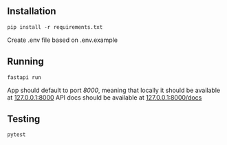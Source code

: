 ## Installation
`pip install -r requirements.txt`

Create .env file based on .env.example

## Running
`fastapi run`

App should default to port _8000_,  meaning that locally it should be available at [127.0.0.1:8000](127.0.0.1:8000)
API docs should be available at [127.0.0.1:8000/docs](127.0.0.1:8000/docs)

## Testing 
`pytest`